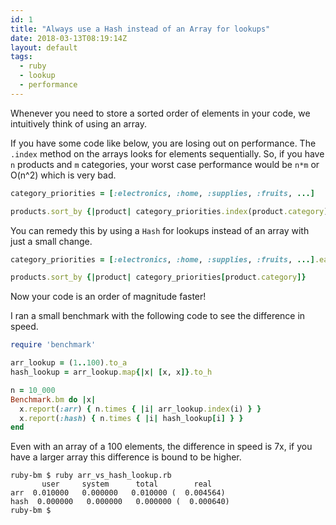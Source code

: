 ```yaml
---
id: 1
title: "Always use a Hash instead of an Array for lookups"
date: 2018-03-13T08:19:14Z
layout: default
tags:
  - ruby
  - lookup
  - performance
---
```


Whenever you need to store a sorted order of elements in your code, we intuitively think of using an array.

If you have some code like below, you are losing out on performance. The `.index` method on the arrays looks
for elements sequentially. So, if you have `n` products and `m` categories, your worst case performance would be `n*m`
  or O(n^2) which is very bad.

```ruby
category_priorities = [:electronics, :home, :supplies, :fruits, ...]

products.sort_by {|product| category_priorities.index(product.category)}
```

You can remedy this by using a `Hash` for lookups instead of an array with just a small change.
```ruby
category_priorities = [:electronics, :home, :supplies, :fruits, ...].each_with_index.map{|x| [x, i]}.to_h

products.sort_by {|product| category_priorities[product.category]}
```

Now your code is an order of magnitude faster!

I ran a small benchmark with the following code to see the difference in speed.

```ruby
require 'benchmark'

arr_lookup = (1..100).to_a
hash_lookup = arr_lookup.map{|x| [x, x]}.to_h

n = 10_000
Benchmark.bm do |x|
  x.report(:arr) { n.times { |i| arr_lookup.index(i) } }
  x.report(:hash) { n.times { |i| hash_lookup[i] } }
end
```

Even with an array of a 100 elements, the difference in speed is 7x, if you have a larger
array this difference is bound to be higher.

```
ruby-bm $ ruby arr_vs_hash_lookup.rb
       user     system      total        real
arr  0.010000   0.000000   0.010000 (  0.004564)
hash  0.000000   0.000000   0.000000 (  0.000640)
ruby-bm $
```
